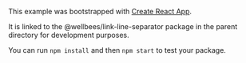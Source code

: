 This example was bootstrapped with [Create React App](https://github.com/facebook/create-react-app).

It is linked to the @wellbees/link-line-separator package in the parent directory for development purposes.

You can run `npm install` and then `npm start` to test your package.
